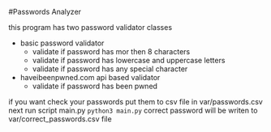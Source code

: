 #Passwords Analyzer

this program has two password validator classes
* basic password validator
    * validate if password has mor then 8 characters
    * validate if password has lowercase and uppercase letters
    * validate if password has any special character
* haveibeenpwned.com api based validator
  * validate if password has been pwned

if you want check your passwords put them to csv file in var/passwords.csv
next run script main.py `python3 main.py` correct password will be writen to var/correct_passwords.csv file 

